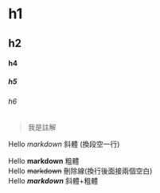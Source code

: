 # h1
## h2
#### h4
##### h5
###### h6

>我是註解

Hello *markdown* 斜體 (換段空一行)

Hello **markdown** 粗體  
Hello ~~markdown~~ 刪除線(換行後面接兩個空白)  
Hello ***markdown*** 斜體+粗體  